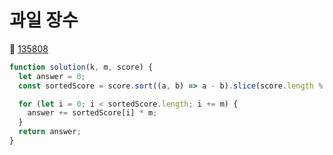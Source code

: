 # 과일 장수
🔗 <a href="https://school.programmers.co.kr/learn/courses/30/lessons/135808">135808</a>

```javascript
function solution(k, m, score) {
  let answer = 0;
  const sortedScore = score.sort((a, b) => a - b).slice(score.length % m);

  for (let i = 0; i < sortedScore.length; i += m) {
    answer += sortedScore[i] * m;
  }
  return answer;
}
```
